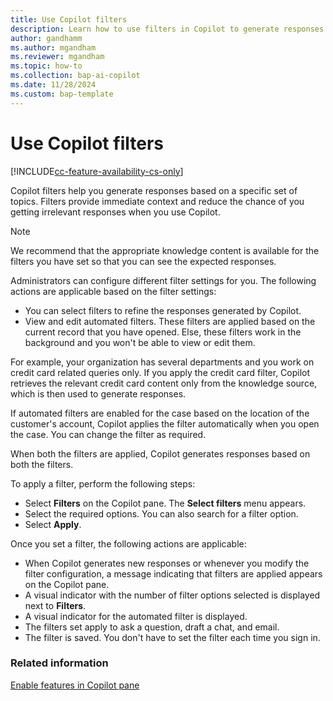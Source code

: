 ```yaml
---
title: Use Copilot filters
description: Learn how to use filters in Copilot to generate responses.
author: gandhamm
ms.author: mgandham
ms.reviewer: mgandham
ms.topic: how-to 
ms.collection: bap-ai-copilot
ms.date: 11/28/2024
ms.custom: bap-template 
---
```


# Use Copilot filters

[!INCLUDE[cc-feature-availability-cs-only](../../includes/cc-feature-availability-cs-only.md)]


Copilot filters help you generate responses based on a specific set of topics. Filters provide immediate context and reduce the chance of you getting irrelevant responses when you use Copilot.

> [!NOTE]
> We recommend that the appropriate knowledge content is available for the filters you have set so that you can see the expected responses. 

Administrators can configure different filter settings for you. The following actions are applicable based on the filter settings:
 
 - You can select filters to refine the responses generated by Copilot.
 - View and edit automated filters. These filters are applied based on the current record that you have opened. Else, these filters work in the background and you won't be able to view or edit them.

For example, your organization has several departments and you work on credit card related queries only. If you apply the credit card filter, Copilot retrieves the relevant credit card content only from the knowledge source, which is then used to generate responses.
 
If automated filters are enabled for the case based on the location of the customer's account, Copilot applies the filter automatically when you open the case. You can change the filter as required.

When both the filters are applied, Copilot generates responses based on both the filters.

To apply a filter, perform the following steps:

- Select **Filters** on the Copilot pane. The **Select filters** menu appears.
- Select the required options. You can also search for a filter option.
- Select **Apply**.

Once you set a filter, the following actions are applicable:
- When Copilot generates new responses or whenever you modify the filter configuration, a message indicating that filters are applied appears on the Copilot pane.
- A visual indicator with the number of filter options selected is displayed next to **Filters**.
- A visual indicator for the automated filter is displayed.
- The filters set apply to ask a question, draft a chat, and email.
- The filter is saved. You don't have to set the filter each time you sign in. 


### Related information

[Enable features in Copilot pane](../administer/copilot-enable-help-pane.md)

